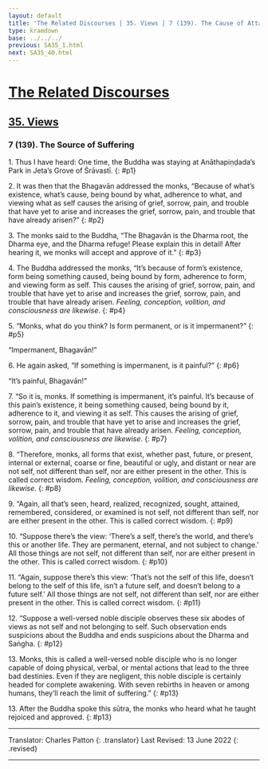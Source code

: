 ```yaml
---
layout: default
title: 'The Related Discourses | 35. Views | 7 (139). The Cause of Attachment and Sorrow'
type: kramdown
base: ../../../
previous: SA35_1.html
next: SA35_40.html
---
```


# [The Related Discourses](../index.html)
## [35. Views](index.html)
### 7 (139). The Source of Suffering

1\. Thus I have heard: One time, the Buddha was staying at Anāthapiṇḍada’s Park in Jeta’s Grove of Śrāvastī.
{: #p1}

2\. It was then that the Bhagavān addressed the monks, “Because of what’s existence, what’s cause, being bound by what, adherence to what, and viewing what as self causes the arising of grief, sorrow, pain, and trouble that have yet to arise and increases the grief, sorrow, pain, and trouble that have already arisen?”
{: #p2}

3\. The monks said to the Buddha, “The Bhagavān is the Dharma root, the Dharma eye, and the Dharma refuge! Please explain this in detail! After hearing it, we monks will accept and approve of it.”
{: #p3}

4\. The Buddha addressed the monks, “It’s because of form’s existence, form being something caused, being bound by form, adherence to form, and viewing form as self. This causes the arising of grief, sorrow, pain, and trouble that have yet to arise and increases the grief, sorrow, pain, and trouble that have already arisen. <em>Feeling, conception, volition, and consciousness are likewise</em>.
{: #p4}

5\. “Monks, what do you think? Is form permanent, or is it impermanent?”
{: #p5}

“Impermanent, Bhagavān!”

6\. He again asked, “If something is impermanent, is it painful?”
{: #p6}

“It’s painful, Bhagavān!”

7\. “So it is, monks. If something is impermanent, it’s painful. It’s because of this pain’s existence, it being something caused, being bound by it, adherence to it, and viewing it as self. This causes the arising of grief, sorrow, pain, and trouble that have yet to arise and increases the grief, sorrow, pain, and trouble that have already arisen. <em>Feeling, conception, volition, and consciousness are likewise</em>.
{: #p7}

8\. “Therefore, monks, all forms that exist, whether past, future, or present, internal or external, coarse or fine, beautiful or ugly, and distant or near are not self, not different than self, nor are either present in the other. This is called correct wisdom. <em>Feeling, conception, volition, and consciousness are likewise</em>.
{: #p8}

9\. “Again, all that’s seen, heard, realized, recognized, sought, attained, remembered, considered, or examined is not self, not different than self, nor are either present in the other. This is called correct wisdom.
{: #p9}

10\. “Suppose there’s the view: ‘There’s a self, there’s the world, and there’s this or another life. They are permanent, eternal, and not subject to change.’ All those things are not self, not different than self, nor are either present in the other. This is called correct wisdom.
{: #p10}

11\. “Again, suppose there’s this view: ‘That’s not the self of this life, doesn’t belong to the self of this life, isn’t a future self, and doesn’t belong to a future self.’ All those things are not self, not different than self, nor are either present in the other. This is called correct wisdom.
{: #p11}

12\. “Suppose a well-versed noble disciple observes these six abodes of views as not self and not belonging to self. Such observation ends suspicions about the Buddha and ends suspicions about the Dharma and Saṅgha.
{: #p12}

13\. Monks, this is called a well-versed noble disciple who is no longer capable of doing physical, verbal, or mental actions that lead to the three bad destinies. Even if they are negligent, this noble disciple is certainly headed for complete awakening. With seven rebirths in heaven or among humans, they’ll reach the limit of suffering.”
{: #p13}

13\. After the Buddha spoke this sūtra, the monks who heard what he taught rejoiced and approved.
{: #p13}

---

Translator: Charles Patton
{: .translator}
Last Revised: 13 June 2022
{: .revised}

---